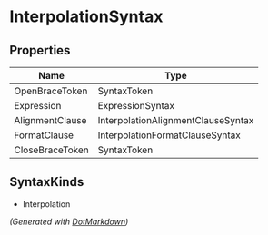 # InterpolationSyntax

## Properties

| Name            | Type                               |
| --------------- | ---------------------------------- |
| OpenBraceToken  | SyntaxToken                        |
| Expression      | ExpressionSyntax                   |
| AlignmentClause | InterpolationAlignmentClauseSyntax |
| FormatClause    | InterpolationFormatClauseSyntax    |
| CloseBraceToken | SyntaxToken                        |

## SyntaxKinds

* Interpolation

*\(Generated with [DotMarkdown](http://github.com/JosefPihrt/DotMarkdown)\)*